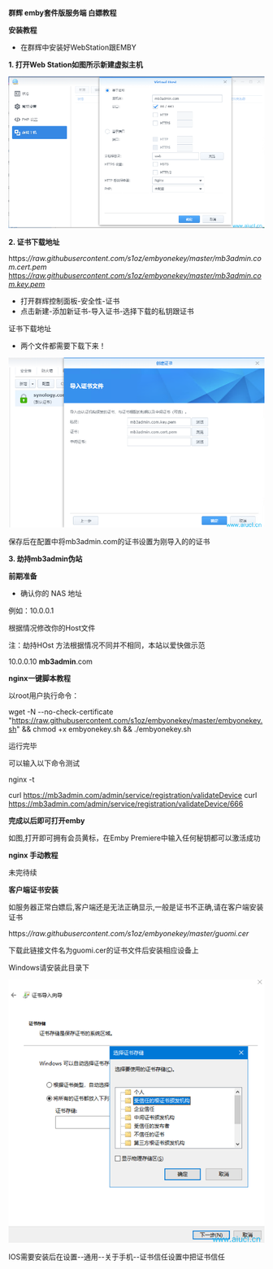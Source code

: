 **群辉 emby套件版服务端 白嫖教程**

**安装教程**

- 在群辉中安装好WebStation跟EMBY

**1. 打开Web Station如图所示新建虚拟主机**

![](./%E7%BE%A4%E8%BE%89%20emby%E5%A5%97%E4%BB%B6%E7%89%88%E6%9C%8D%E5%8A%A1%E7%AB%AF%20%E7%99%BD%E5%AB%96%E6%95%99%E7%A8%8B.assets/clipboard.png)

**2. 证书下载地址**

https:*//raw.githubusercontent.com/s1oz/embyonekey/master/mb3admin.com.cert.pem* [https:*//raw.githubusercontent.com/s1oz/embyonekey/master/mb3admin.com.key.pem*](https://raw.githubusercontent.com/s1oz/embyonekey/master/mb3admin.com.key.pem)

- 打开群辉控制面板-安全性-证书
- 点击新建-添加新证书-导入证书-选择下载的私钥跟证书

证书下载地址

- 两个文件都需要下载下来！

![](./%E7%BE%A4%E8%BE%89%20emby%E5%A5%97%E4%BB%B6%E7%89%88%E6%9C%8D%E5%8A%A1%E7%AB%AF%20%E7%99%BD%E5%AB%96%E6%95%99%E7%A8%8B.assets/clipboard-16377215057034.png)

保存后在配置中将mb3admin.com的证书设置为刚导入的的证书

**3. 劫持mb3admin伪站**

**前期准备**

- 确认你的 NAS 地址

例如：10.0.0.1

根据情况修改你的Host文件

注：劫持HOst 方法根据情况不同并不相同，本站以爱快做示范

10.0.0.10 **mb3admin**.com

**nginx一键脚本教程**

以root用户执行命令：

wget -N --no-check-certificate "https://raw.githubusercontent.com/s1oz/embyonekey/master/embyonekey.sh" && chmod +x embyonekey.sh && ./embyonekey.sh

运行完毕

可以输入以下命令测试

nginx -t

curl https://mb3admin.com/admin/service/registration/validateDevice curl https://mb3admin.com/admin/service/registration/validateDevice/666

**完成以后即可打开emby**

如图,打开即可拥有会员黄标，在Emby Premiere中输入任何秘钥都可以激活成功 

**nginx 手动教程**

未完待续

**客户端证书安装**

如服务器正常白嫖后,客户端还是无法正确显示,一般是证书不正确,请在客户端安装证书

https:*//raw.githubusercontent.com/s1oz/embyonekey/master/guomi.cer* 

下载此链接文件名为guomi.cer的证书文件后安装相应设备上

Windows请安装此目录下

![](./%E7%BE%A4%E8%BE%89%20emby%E5%A5%97%E4%BB%B6%E7%89%88%E6%9C%8D%E5%8A%A1%E7%AB%AF%20%E7%99%BD%E5%AB%96%E6%95%99%E7%A8%8B.assets/clipboard-16377216143937.png)

IOS需要安装后在设置--通用--关于手机--证书信任设置中把证书信任